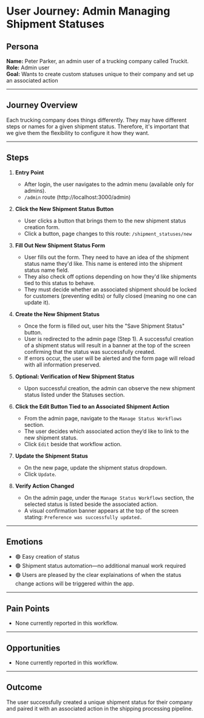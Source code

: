 # User Journey: Admin Managing Shipment Statuses

## Persona

**Name:** Peter Parker, an admin user of a trucking company called Truckit.  
**Role:** Admin user  
**Goal:** Wants to create custom statuses unique to their company and set up an associated action

---

## Journey Overview

Each trucking company does things differently. They may have different steps or names for a given shipment status. Therefore, it's important that we give them the flexibility to configure it how they want.

---

## Steps

1. **Entry Point**

   - After login, the user navigates to the admin menu (available only for admins).
   - `/admin` route (http://localhost:3000/admin)

2. **Click the New Shipment Status Button**

   - User clicks a button that brings them to the new shipment status creation form.
   - Click a button, page changes to this route: `/shipment_statuses/new`

3. **Fill Out New Shipment Status Form**

   - User fills out the form. They need to have an idea of the shipment status name they'd like. This name is entered into the shipment status name field.
   - They also check off options depending on how they'd like shipments tied to this status to behave.
   - They must decide whether an associated shipment should be locked for customers (preventing edits) or fully closed (meaning no one can update it).

4. **Create the New Shipment Status**

   - Once the form is filled out, user hits the "Save Shipment Status" button.
   - User is redirected to the admin page (Step 1). A successful creation of a shipment status will result in a banner at the top of the screen confirming that the status was successfully created.
   - If errors occur, the user will be alerted and the form page will reload with all information preserved.

5. **Optional: Verification of New Shipment Status**

   - Upon successful creation, the admin can observe the new shipment status listed under the Statuses section.

6. **Click the Edit Button Tied to an Associated Shipment Action**

   - From the admin page, navigate to the `Manage Status Workflows` section.
   - The user decides which associated action they’d like to link to the new shipment status.
   - Click `Edit` beside that workflow action.

7. **Update the Shipment Status**

   - On the new page, update the shipment status dropdown.
   - Click `Update`.

8. **Verify Action Changed**

   - On the admin page, under the `Manage Status Workflows` section, the selected status is listed beside the associated action.
   - A visual confirmation banner appears at the top of the screen stating: `Preference was successfully updated.`

---

## Emotions

- 🟢 Easy creation of status
- 🟢 Shipment status automation—no additional manual work required
- 🟢 Users are pleased by the clear explainations of when the status change actions will be triggered within the app.

---

## Pain Points

- None currently reported in this workflow.

---

## Opportunities

- None currently reported in this workflow.

---

## Outcome

The user successfully created a unique shipment status for their company and paired it with an associated action in the shipping processing pipeline.
